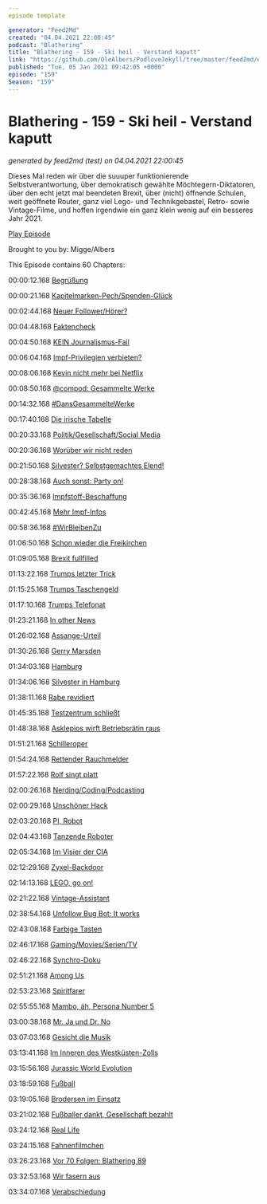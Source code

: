 ```yaml
---
episode template

generator: "Feed2Md"
created: "04.04.2021 22:00:45"
podcast: "Blathering"
title: "Blathering - 159 - Ski heil - Verstand kaputt"
link: "https://github.com/OleAlbers/PodloveJekyll/tree/master/feed2md/example/export/seasons/6/2021/1/Blathering - 159 - Ski heil - Verstand kaputt.md"
published: "Tue, 05 Jan 2021 09:42:05 +0000"
episode: "159"
Season: "159"
---
```


# Blathering - 159 - Ski heil - Verstand kaputt
_generated by feed2md (test) on 04.04.2021 22:00:45_

Dieses Mal reden wir über die suuuper funktionierende Selbstverantwortung, über demokratisch gewählte Möchtegern-Diktatoren, über den echt jetzt mal beendeten Brexit, über (nicht) öffnende Schulen, weit geöffnete Router, ganz viel Lego- und Technikgebastel, Retro- sowie Vintage-Filme, und hoffen irgendwie ein ganz klein wenig auf ein besseres Jahr 2021.

[Play Episode](https://www.blathering.de/podlove/file/1432/s/feed/c/mp3/blathering_159.mp3)

Brought to you by: Migge/Albers

This Episode contains 60 Chapters:


00:00:12.168 [Begrüßung]()

00:00:21.168 [Kapitelmarken-Pech/Spenden-Glück](https://auphonic.com/donate_credits?user=blathering)

00:02:44.168 [Neuer Follower/Hörer?](https://twitter.com/Weichikeiler)

00:04:48.168 [Faktencheck]()

00:04:50.168 [KEIN Journalismus-Fail](https://uebermedien.de/56143/die-nicht-geimpften-von-halberstadt-oder-wenn-medienkritik-in-die-irre-fuehrt/)

00:06:04.168 [Impf-Privilegien verbieten?](https://www.rnd.de/politik/keine-privilegien-fur-geimpfte-kann-das-rechtlich-uberhaupt-verhindert-werden-RPVUU75WDZBQDAHZOCPAJG2X24.html)

00:08:06.168 [Kevin nicht mehr bei Netflix](https://www.tvmovie.de/news/kevin-allein-zu-haus-tv-termine-an-weihnachten-2020-103918)

00:08:50.168 [@compod: Gesammelte Werke](https://twitter.com/search?q=(from%3Acompod)%20(%40blathering_pod)%20until%3A2021-01-05%20since%3A2020-12-29&src=typed_query&f=live)

00:14:32.168 [#DansGesammelteWerke](https://twitter.com/search?q=(from%3Aevildanwallace)%20(%40blathering_pod)%20until%3A2021-01-05%20since%3A2020-12-29&src=typed_query&f=live)

00:17:40.168 [Die irische Tabelle](https://twitter.com/DerGinko/status/1346132165080313859)

00:20:33.168 [Politik/Gesellschaft/Social Media]()

00:20:36.168 [Worüber wir nicht reden](https://twitter.com/Johann_v_d_Bron/status/1345501887026622464)

00:21:50.168 [Silvester? Selbstgemachtes Elend!](https://www.ksta.de/sport/fussball/boeller-in-hand-explodiert-ex-bundesliga-spieler-verletzt-sich-schwer-37879800)

00:28:38.168 [Auch sonst: Party on!](https://www.rnd.de/panorama/frankreich-fordert-harte-strafen-nach-illegaler-massenparty-EPONR4HFFG5MOXB27DJON3HZXY.html)

00:35:36.168 [Impfstoff-Beschaffung](https://www.zdf.de/nachrichten/politik/corona-impfungen-eu-strategie-100.html)

00:42:45.168 [Mehr Impf-Infos](http://web.archive.org/web/20210102100830/https://threadreaderapp.com/thread/1344584656897896449.html)

00:58:36.168 [#WirBleibenZu](https://www.rnd.de/gesundheit/neue-corona-mutation-kann-eindammung-erschweren-mussen-die-massnahmen-jetzt-noch-strenger-werden-SIY6EGS6D4MIRPNSUVGO36LDOI.html)

01:06:50.168 [Schon wieder die Freikirchen](https://www.rnd.de/panorama/polizei-lost-gottesdienst-mit-mehr-als-100-teilnehmern-auf-UO35DGCB4VNSPWDKKZF2L2ZL34.html)

01:09:05.168 [Brexit fullfilled](https://www.rnd.de/politik/vielen-briten-steht-ein-realitatsschock-bevor-EWSPHI4O3JCBZLWVIFC75GGND4.html)

01:13:22.168 [Trumps letzter Trick](https://www.fr.de/politik/donald-trump-usa-mike-pence-us-wahl-klage-republikaner-praesident-vize-ergebnis-wahlleute-90153683.html)

01:15:25.168 [Trumps Taschengeld](https://www.fr.de/politik/donald-trump-usa-dollar-millionen-praesident-us-wahlkampf-jared-kushner-us-wahl-2020-90146519.html)

01:17:10.168 [Trumps Telefonat](https://www.rnd.de/politik/brisantes-telefonat-trump-drangt-parteikollegen-in-georgia-stimmen-zu-finden-NPFMGLN746H6IMDSW3PFENX5YM.html)

01:23:21.168 [In other News](https://www.rnd.de/panorama/aufraumen-nach-erdbeben-in-kroatien-helfer-stirbt-bei-sturz-von-dach-2IN3CV6SAD7DBZ7APEZCMVLFRI.html)

01:26:02.168 [Assange-Urteil](https://www.rnd.de/politik/keine-auslieferung-von-julian-assange-an-die-usa-britisches-gericht-lehnt-antrag-ab-usa-wollen-in-berufung-gehen-6SQU3SPHNT37NFSMNN4PU56RGM.html)

01:30:26.168 [Gerry Marsden](https://de.wikipedia.org/wiki/Gerry_Marsden)

01:34:03.168 [Hamburg]()

01:34:06.168 [Silvester in Hamburg](https://www.presseportal.de/blaulicht/pm/6337/4802773)

01:38:11.168 [Rabe revidiert](https://www.news4teachers.de/2021/01/affaere-um-mutmasslich-vertuschte-studie-rabe-raeumt-ein-fruehzeitig-informiert-gewesen-zu-sein-und-er-verstrickt-sich-in-unwahrheiten/)

01:45:35.168 [Testzentrum schließt](https://twitter.com/watch_union/status/1344260185213329408)

01:48:38.168 [Asklepios wirft Betriebsrätin raus](https://www.ndr.de/fernsehen/sendungen/hamburg_journal/Nach-Kritik-Asklepios-hat-Betriebsraetin-offenbar-gekuendigt,hamj104186.html)

01:51:21.168 [Schilleroper](https://www.ndr.de/fernsehen/sendungen/hamburg_journal/Marode-Schiller-Oper-Kommt-jetzt-die-Zwangssanierung,hamj104276.html)

01:54:24.168 [Rettender Rauchmelder](https://www.presseportal.de/blaulicht/pm/82522/4801029)

01:57:22.168 [Rolf singt platt](https://www.youtube.com/watch?v=6g9koJ_wmWQ)

02:00:26.168 [Nerding/Coding/Podcasting]()

02:00:29.168 [Unschöner Hack](https://www.zdnet.de/88391061/hacker-erpressen-schoenheitsklinik/)

02:03:20.168 [PI, Robot](https://twitter.com/stammtischphilo/status/1345343922348896262)

02:04:43.168 [Tanzende Roboter](https://twitter.com/Reza_Zadeh/status/1344009123004747778)

02:05:34.168 [Im Visier der CIA](https://www.golem.de/news/andy-mueller-maguhn-ein-assange-vertrauter-im-visier-der-cia-2012-153049.html)

02:12:29.168 [Zyxel-Backdoor](https://twitter.com/stammtischphilo/status/1346013521365131265)

02:14:13.168 [LEGO, go on!](https://twitter.com/tmigge/status/1345429303371161603)

02:21:22.168 [Vintage-Assistant](https://twitter.com/stammtischphilo/status/1345697666995527683)

02:38:54.168 [Unfollow Bug Bot: It works](https://twitter.com/tmigge/status/1345977157525319685)

02:43:08.168 [Farbige Tasten](https://twitter.com/stammtischphilo/status/1343948912831459333)

02:46:17.168 [Gaming/Movies/Serien/TV]()

02:46:22.168 [Synchro-Doku](https://www.youtube.com/watch?v=T8cQ1wDu8tw)

02:51:21.168 [Among Us](https://twitter.com/evildanwallace/status/1344607541007941633)

02:53:23.168 [Spiritfarer](https://en.wikipedia.org/wiki/Spiritfarer)

02:55:55.168 [Mambo, äh, Persona Number 5](https://twitter.com/stammtischphilo/status/1345014864943722496)

03:00:38.168 [Mr. Ja und Dr. No](https://de.wikipedia.org/wiki/James_Bond_%E2%80%93_007_jagt_Dr._No)

03:07:03.168 [Gesicht die Musik](https://twitter.com/stammtischphilo/status/1345088858485104640)

03:13:41.168 [Im Inneren des Westküsten-Zolls](https://twitter.com/stammtischphilo/status/1345332472343625735)

03:15:56.168 [Jurassic World Evolution](https://www.youtube.com/watch?v=omMnEyfGisQ)

03:18:59.168 [Fußball]()

03:19:05.168 [Brodersen im Einsatz](https://www.fcstpauli.com/news/der-fc-st-pauli-verliert-bei-greuther-fuerth-2021/)

03:21:02.168 [Fußballer dankt, Gesellschaft bezahlt](https://www.spiegel.de/sport/fussball/wie-fussball-weltmeister-bei-der-gesetzlichen-unfallversicherung-abkassieren-a-00000000-0002-0001-0000-000174691258)

03:24:12.168 [Real Life]()

03:24:15.168 [Fahnenfilmchen](https://twitter.com/tmigge/status/1343843388567777281)

03:26:23.168 [Vor 70 Folgen: Blathering 89](https://www.blathering.de/2019/08/blathering-089-kapriolen-mit-und-ohne-wetter/)

03:32:53.168 [Wir fasern aus]()

03:34:07.168 [Verabschiedung]()


